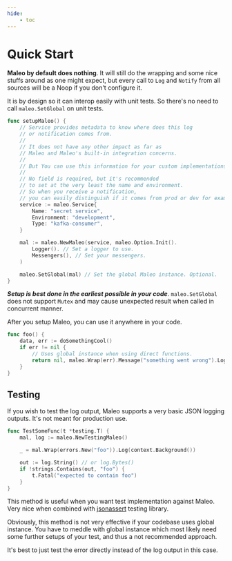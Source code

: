 ```yaml
---
hide:
    - toc
---
```


# Quick Start

**Maleo by default does nothing**. It will still do the wrapping and some nice stuffs around as one might expect, but
every call to `Log` and `Notify` from all sources will be a Noop if you don't configure it.

It is by design so it can interop easily with unit tests. So there's no need to call `maleo.SetGlobal` on unit tests.

```go title="Setup"
func setupMaleo() {
	// Service provides metadata to know where does this log
	// or notification comes from.
	//
	// It does not have any other impact as far as
	// Maleo and Maleo's built-in integration concerns.
	//
	// But You can use this information for your custom implementations later.
	//
	// No field is required, but it's recommended
	// to set at the very least the name and environment.
	// So when you receive a notification,
	// you can easily distinguish if it comes from prod or dev for example.
	service := maleo.Service{
		Name: "secret service",
		Environment: "development",
		Type: "kafka-consumer",
	}

	mal := maleo.NewMaleo(service, maleo.Option.Init().
		Logger(). // Set a logger to use.
		Messengers(), // Set your messengers.
	)

	maleo.SetGlobal(mal) // Set the global Maleo instance. Optional.
}
```

**_Setup is best done in the earliest possible in your code_**. `maleo.SetGlobal` does not support `Mutex` and may cause
unexpected result when called in concurrent manner.

After you setup Maleo, you can use it anywhere in your code.

```go title="Use"
func foo() {
	data, err := doSomethingCool()
	if err != nil {
		// Uses global instance when using direct functions.
		return nil, maleo.Wrap(err).Message("something went wrong").Log(ctx)
	}
}
```

## Testing

If you wish to test the log output, Maleo supports a very basic JSON logging outputs. It's not meant for production use.

```go title="Test"
func TestSomeFunc(t *testing.T) {
	mal, log := maleo.NewTestingMaleo()

	_ = mal.Wrap(errors.New("foo")).Log(context.Background())

	out := log.String() // or log.Bytes()
	if !strings.Contains(out, "foo") {
		t.Fatal("expected to contain foo")
	}
}
```

This method is useful when you want test implementation against Maleo. Very nice when combined with
[jsonassert](https://github.com/kinbiko/jsonassert) testing library.

Obviously, this method is not very effective if your codebase uses global instance. You have to meddle with global
instance which most likely need some further setups of your test, and thus a not recommended approach.

It's best to just test the error directly instead of the log output in this case.
